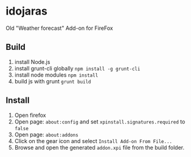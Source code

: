 # idojaras
Old "Weather forecast" Add-on for FireFox

## Build
1. install Node.js
2. install grunt-cli globally `npm install -g grunt-cli`
3. install node modules `npm install`
4. build js with grunt `grunt build`

## Install
1. Open firefox
2. Open page: `about:config` and set `xpinstall.signatures.required` to `false`
3. Open page: `about:addons`
4. Click on the gear icon and select `Install Add-on From File...`
5. Browse and open the generated `addon.xpi` file from the build folder.